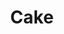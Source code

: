 --- 
title: "Cake"
publishdate: "2019-8-26T16:48:46+02:00"
src: "https://365manga.net/manga/cake"
image: "https://data.365manga.net/images/thumbnails/6387-cake.jpg"
description: "The story of how cake is the bridge between hearts young and old."
---